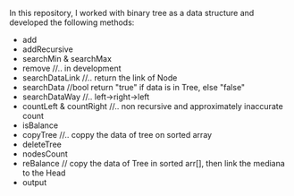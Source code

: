 In this repository, I worked with binary tree as a data structure and developed the following methods:
- add
- addRecursive
- searchMin & searchMax
- remove //.. in development
- searchDataLink //.. return the link of Node
- searchData //bool return "true" if data is in Tree, else "false"
- searchDataWay //.. left->right->left
- countLeft & countRight //.. non recursive and approximately inaccurate count
- isBalance
- copyTree //.. coppy the data of tree on sorted array
- deleteTree
- nodesCount
- reBalance // copy the data of Tree in sorted arr[], then link the mediana to the Head 
- output
